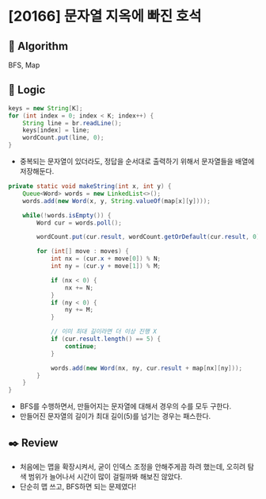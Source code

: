 # [20166] 문자열 지옥에 빠진 호석

## :pushpin: **Algorithm**

BFS, Map

## :round_pushpin: **Logic**

```java
keys = new String[K];
for (int index = 0; index < K; index++) {
    String line = br.readLine();
    keys[index] = line;
    wordCount.put(line, 0);
}
```

- 중복되는 문자열이 있더라도, 정답을 순서대로 출력하기 위해서 문자열들을 배열에 저장해둔다.

```java
private static void makeString(int x, int y) {
    Queue<Word> words = new LinkedList<>();
    words.add(new Word(x, y, String.valueOf(map[x][y])));

    while(!words.isEmpty()) {
        Word cur = words.poll();

        wordCount.put(cur.result, wordCount.getOrDefault(cur.result, 0) + 1);

        for (int[] move : moves) {
            int nx = (cur.x + move[0]) % N;
            int ny = (cur.y + move[1]) % M;

            if (nx < 0) {
                nx += N;
            }
            if (ny < 0) {
                ny += M;
            }

            // 이미 최대 길이라면 더 이상 진행 X
            if (cur.result.length() == 5) {
                continue;
            }

            words.add(new Word(nx, ny, cur.result + map[nx][ny]));
        }
    }
}
```

- BFS를 수행하면서, 만들어지는 문자열에 대해서 경우의 수를 모두 구한다.
- 만들어진 문자열의 길이가 최대 길이(5)를 넘기는 경우는 패스한다.

## :black_nib: **Review**
- 처음에는 맵을 확장시켜서, 굳이 인덱스 조정을 안해주게끔 하려 했는데, 오히려 탐색 범위가 늘어나서 시간이 많이 걸릴까봐 해보진 않았다.
- 단순히 맵 쓰고, BFS하면 되는 문제였다!